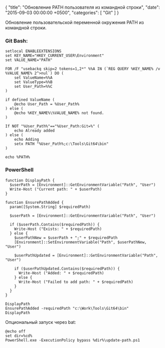 {
  "title": "Обновление PATH пользователя из командной строки",
  "date": "2015-09-03 00:00:00 +0500",
  "categories": [ "Git" ]
}

Обновление пользовательской переменной окружения PATH из командной строки.
<!-- more -->

### Git Bash:

```
setlocal ENABLEEXTENSIONS
set KEY_NAME="HKEY_CURRENT_USER\Environment"
set VALUE_NAME="PATH"

FOR /F "usebackq skip=2 tokens=1,2*" %%A IN (`REG QUERY %KEY_NAME% /v %VALUE_NAME% 2^>nul`) DO (
    set ValueName=%%A
    set ValueType=%%B
    set User_Path=%%C
)

if defined ValueName (
    @echo User_Path = %User_Path%
) else (
    @echo %KEY_NAME%\%VALUE_NAME% not found.
)

If NOT "%User_Path%"=="%User_Path:Git=%" (
    echo Already added
) else (
    echo Adding
	setx PATH "%User_Path%;c:\Tools\Git64\bin"
)

echo %PATH%
```

### PowerShell

```
function DisplayPath {
  $userPath = [Environment]::GetEnvironmentVariable("Path", "User")
  Write-Host ("Current path: " + $userPath)
}

function EnsurePathAdded {
  param([System.String] $requiredPath)
  
  $userPath = [Environment]::GetEnvironmentVariable("Path", "User")

  if ($userPath.Contains($requiredPath)) {
    Write-Host ("Exists: " + $requiredPath)
  } else {
    $userPathNew = $userPath + ";" + $requiredPath
    [Environment]::SetEnvironmentVariable("Path", $userPathNew, "User")

    $userPathUpdated = [Environment]::GetEnvironmentVariable("Path", "User")

    if ($userPathUpdated.Contains($requiredPath)) {
      Write-Host ("Added: " + $requiredPath)
    } else {
      Write-Host ("Failed to add path: " + $requiredPath)
    }
  }
}

DisplayPath
EnsurePathAdded -requiredPath "c:\Work\Tools\Git64\bin"
DisplayPath
```

Опциональный запуск через bat:
```
@echo off
set dir=%cd%
PowerShell.exe -ExecutionPolicy bypass %dir%\update-path.ps1
```

